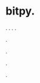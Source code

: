 # bitpy.
.
.
.
.












.






















































.
























.



























.

































































